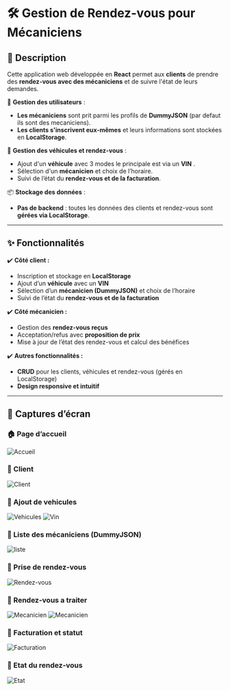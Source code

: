 # 🛠️ Gestion de Rendez-vous pour Mécaniciens

## 📌 Description

Cette application web développée en **React** permet aux **clients** de prendre des **rendez-vous avec des mécaniciens** et de suivre l'état de leurs demandes.  

👥 **Gestion des utilisateurs** :  
- **Les mécaniciens** sont prit parmi les profils de **DummyJSON** (par defaut ils sont des mecaniciens).  
- **Les clients s'inscrivent eux-mêmes** et leurs informations sont stockées en **LocalStorage**.  

🚗 **Gestion des véhicules et rendez-vous** :  
- Ajout d'un **véhicule** avec 3 modes le principale est via un **VIN** .  
- Sélection d'un **mécanicien** et choix de l’horaire.  
- Suivi de l’état du **rendez-vous et de la facturation**.  

📦 **Stockage des données** :  
- **Pas de backend** : toutes les données des clients et rendez-vous sont **gérées via LocalStorage**.  

---

## ✨ **Fonctionnalités**
✔️ **Côté client :**  
- Inscription et stockage en **LocalStorage**  
- Ajout d’un **véhicule** avec un **VIN**  
- Sélection d’un **mécanicien (DummyJSON)** et choix de l’horaire  
- Suivi de l’état du **rendez-vous et de la facturation**  

✔️ **Côté mécanicien :**  
- Gestion des **rendez-vous reçus**  
- Acceptation/refus avec **proposition de prix**  
- Mise à jour de l’état des rendez-vous et calcul des bénéfices  

✔️ **Autres fonctionnalités :**  
- **CRUD** pour les clients, véhicules et rendez-vous (gérés en LocalStorage)  
- **Design responsive et intuitif**  

---

## 📸 Captures d’écran

### **🏠 Page d’accueil**
![Accueil](Images/Home.png)

### **👥 Client**
![Client](Images/Client.png)

### **👥 Ajout de vehicules**
![Vehicules](Images/vehicule.png)
![Vin](Images/vin.png)

### **👥 Liste des mécaniciens (DummyJSON)**
![liste](Images/liste.png)

### **📅 Prise de rendez-vous**
![Rendez-vous](Images/rendezvous.png)

### **📅 Rendez-vous a traiter**
![Mecanicien](Images/choix.png)
![Mecanicien](Images/details.png)

### **📜 Facturation et statut**
![Facturation](images/facture.png)

### **📜 Etat du rendez-vous**
![Etat](images/etat.png)




